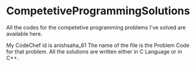 # CompetetiveProgrammingSolutions
All the codes for the competetive programming problems I've solved are available here.

My CodeChef id is anishsaha_61
The name of the file is the Problem Code for that problem. All the solutions are written either in C Language or in C++.
